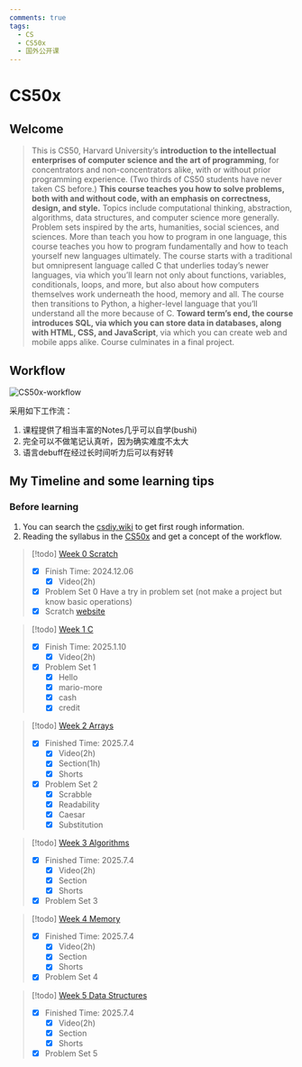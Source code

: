 ```yaml
---
comments: true
tags:
  - CS
  - CS50x
  - 国外公开课
---
```


# CS50x


## Welcome


>This is CS50, Harvard University’s **introduction to the intellectual enterprises of computer science and the art of programming**, for concentrators and non-concentrators alike, with or without prior programming experience. (Two thirds of CS50 students have never taken CS before.) **This course teaches you how to solve problems, both with and without code, with an emphasis on correctness, design, and style.** Topics include computational thinking, abstraction, algorithms, data structures, and computer science more generally. Problem sets inspired by the arts, humanities, social sciences, and sciences. More than teach you how to program in one language, this course teaches you how to program fundamentally and how to teach yourself new languages ultimately. The course starts with a traditional but omnipresent language called C that underlies today’s newer languages, via which you’ll learn not only about functions, variables, conditionals, loops, and more, but also about how computers themselves work underneath the hood, memory and all. The course then transitions to Python, a higher-level language that you’ll understand all the more because of C. **Toward term’s end, the course introduces SQL, via which you can store data in databases, along with HTML, CSS, and JavaScript**, via which you can create web and mobile apps alike. Course culminates in a final project.


## Workflow

![CS50x-workflow](https://cdn.jsdelivr.net/gh/Eurekaimer/MyIMGs@main/img/CS50x-workflow)

采用如下工作流：


1. 课程提供了相当丰富的Notes几乎可以自学(bushi)
2. 完全可以不做笔记认真听，因为确实难度不太大
3. 语言debuff在经过长时间听力后可以有好转

## My Timeline and some learning tips

### Before learning

1. You can search the [csdiy.wiki](https://csdiy.wiki/%E7%BC%96%E7%A8%8B%E5%85%A5%E9%97%A8/C/CS50/?h=cs50) to get first rough information.
2. Reading the syllabus in the [CS50x](https://cs50.harvard.edu/x/2025/syllabus/) and get a concept of the workflow.


> [!todo] [Week 0 Scratch](./Week%200%20Scratch.md) 
> - [x] Finish Time: 2024.12.06
> 	- [x] Video(2h) 
> - [x] Problem Set 0
> 	Have a try in problem set (not make a project but know basic operations)
> - [x] Scratch [website](https://scratch.mit.edu/)


> [!todo] [Week 1 C](./Week%201%20C.md)
> - [x] Finish Time: 2025.1.10
> 	- [x] Video(2h) 
> - [x] Problem Set 1
> 	- [x]  Hello
> 	- [x]  mario-more
> 	- [x]  cash
> 	- [x]  credit


> [!todo] [Week 2 Arrays](./Week%202%20Arrays.md)
> - [x] Finished Time: 2025.7.4
> 	- [x] Video(2h)
> 	- [x] Section(1h)
> 	- [x] Shorts 
> - [x] Problem Set 2
> 	- [x] Scrabble 
> 	- [x] Readability
> 	- [x] Caesar 
> 	- [x] Substitution


> [!todo] [Week 3  Algorithms]()
> - [x] Finished Time: 2025.7.4
> 	- [x] Video(2h)
> 	- [x] Section
> 	- [x] Shorts 
> - [x] Problem Set 3


> [!todo] [Week 4 Memory]()
> - [x] Finished Time: 2025.7.4
> 	- [x] Video(2h)
> 	- [x] Section
> 	- [x] Shorts 
> - [x] Problem Set 4



> [!todo] [Week 5 Data Structures]()
> - [x] Finished Time: 2025.7.4
> 	- [x] Video(2h)
> 	- [x] Section
> 	- [x] Shorts 
> - [x] Problem Set 5




